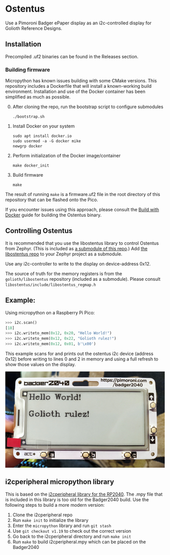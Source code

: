 # Ostentus

Use a Pimoroni Badger ePaper display as an i2c-controlled display for Golioth
Reference Designs.

## Installation

Precompiled .uf2 binaries can be found in the Releases section.


### Building firmware

Micropython has known issues building with some CMake versions. This repository
includes a Dockerfile that will install a known-working build environment.
Installation and use of the Docker container has been simplified as much as
possible.

0. After cloning the repo, run the bootstrap script to configure submodules

    ```shell
    ./bootstrap.sh
    ```

1. Install Docker on your system

    ```shell
    sudo apt install docker.io
    sudo usermod -a -G docker mike
    newgrp docker
    ```

2. Perform initialization of the Docker image/container

    ```shell
    make docker_init
    ```

3. Build firmware

    ```shell
    make
    ```

The result of running `make` is a firmware.uf2 file in the root directory of
this repository that can be flashed onto the Pico.

If you encounter issues using this approach, please consult the [Build with
Docker](build-with-docker.md) guide for building the Ostentus binary.

## Controlling Ostentus

It is recommended that you use the libostentus library to control Ostentus from
Zephyr. (This is included as [a submodule of this repo](libostentus).) Add [the
libostentus repo](https://github.com/golioth/libostentus) to your Zephyr project
as a submodule.

Use any i2c-controller to write to the display on device-address 0x12.

The source of truth for the memory registers is from the `golioth/libostentus`
repository (included as a submodule). Please consult
`libostentus/include/libostentus_regmap.h`

## Example:

Using micropython on a Raspberry Pi Pico:

```python
>>> i2c.scan()
[18]
>>> i2c.writeto_mem(0x12, 0x20, "Hello World!")
>>> i2c.writeto_mem(0x12, 0x22, "Golioth rulez!")
>>> i2c.writeto_mem(0x12, 0x01, b'\x00')
```

This example scans for and prints out the ostentus i2c device (address 0x12)
before writing to lines 0 and 2 in memory and using a full refresh to show those
values on the display.

![Badger2040](img/ostentus_badger2040.jpg)

## i2cperipheral micropython library

This is based on the [i2cperipheral library for the
RP2040](https://github.com/adamgreen/i2cperipheral). The .mpy file that is
included in this library is too old for the Badger2040 build. Use the following
steps to build a more modern version:

1. Clone the i2cperipheral repo
2. Run `make init` to initialize the library
3. Enter the `micropython` library and run `git stash`
4. Use `git checkout v1.19` to check out the correct version
5. Go back to the i2cperipheral directory and run `make init`
6. Run `make` to build i2cperipheral.mpy which can be placed on the Badger2040
